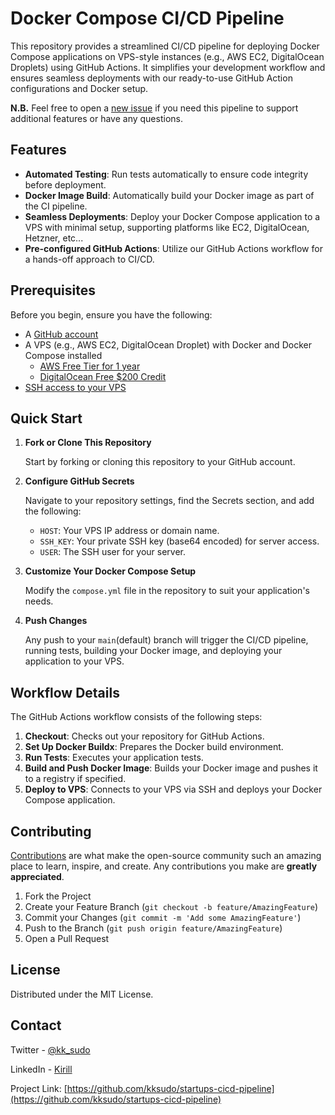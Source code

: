 # Docker Compose CI/CD Pipeline

This repository provides a streamlined CI/CD pipeline for deploying Docker Compose applications on VPS-style instances (e.g., AWS EC2, DigitalOcean Droplets) using GitHub Actions. It simplifies your development workflow and ensures seamless deployments with our ready-to-use GitHub Action configurations and Docker setup.

**N.B.** Feel free to open a [new issue](https://github.com/kksudo/startups-cicd-pipeline/issues) if you need this pipeline to support additional features or have any questions.

## Features

- **Automated Testing**: Run tests automatically to ensure code integrity before deployment.
- **Docker Image Build**: Automatically build your Docker image as part of the CI pipeline.
- **Seamless Deployments**: Deploy your Docker Compose application to a VPS with minimal setup, supporting platforms like EC2, DigitalOcean, Hetzner, etc...
- **Pre-configured GitHub Actions**: Utilize our GitHub Actions workflow for a hands-off approach to CI/CD.

## Prerequisites

Before you begin, ensure you have the following:
- A [GitHub account](https://github.com/join)
- A VPS (e.g., AWS EC2, DigitalOcean Droplet) with Docker and Docker Compose installed
  - [AWS Free Tier for 1 year](https://aws.amazon.com/free)
  - [DigitalOcean Free $200 Credit](https://try.digitalocean.com/freetrialoffer/)
- [SSH access to your VPS](https://docs.aws.amazon.com/AWSEC2/latest/UserGuide/connect-linux-inst-ssh.html)

## Quick Start

1. **Fork or Clone This Repository**

   Start by forking or cloning this repository to your GitHub account.

2. **Configure GitHub Secrets**

   Navigate to your repository settings, find the Secrets section, and add the following:
    - `HOST`: Your VPS IP address or domain name.
    - `SSH_KEY`: Your private SSH key (base64 encoded) for server access.
    - `USER`: The SSH user for your server.

3. **Customize Your Docker Compose Setup**

   Modify the `compose.yml` file in the repository to suit your application's needs.

4. **Push Changes**

   Any push to your `main`(default) branch will trigger the CI/CD pipeline, running tests, building your Docker image, and deploying your application to your VPS.

## Workflow Details

The GitHub Actions workflow consists of the following steps:

1. **Checkout**: Checks out your repository for GitHub Actions.
2. **Set Up Docker Buildx**: Prepares the Docker build environment.
3. **Run Tests**: Executes your application tests.
4. **Build and Push Docker Image**: Builds your Docker image and pushes it to a registry if specified.
5. **Deploy to VPS**: Connects to your VPS via SSH and deploys your Docker Compose application.

## Contributing

[Contributions](/.github/CONTRIBUTING.md) are what make the open-source community such an amazing place to learn, inspire, and create. Any contributions you make are **greatly appreciated**.

1. Fork the Project
2. Create your Feature Branch (`git checkout -b feature/AmazingFeature`)
3. Commit your Changes (`git commit -m 'Add some AmazingFeature'`)
4. Push to the Branch (`git push origin feature/AmazingFeature`)
5. Open a Pull Request

## License

Distributed under the MIT License.

## Contact

Twitter - [@kk_sudo](https://twitter.com/kk_sudo)

LinkedIn - [Kirill](https://www.linkedin.com/in/kazakovk/)

Project Link: [https://github.com/kksudo/startups-cicd-pipeline](https://github.com/kksudo/startups-cicd-pipeline)
